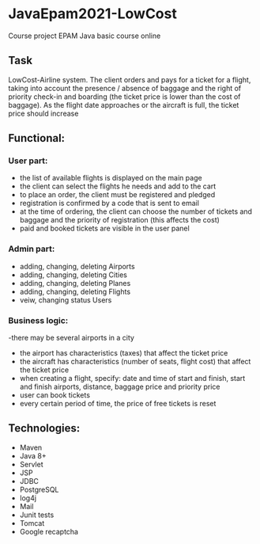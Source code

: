 # JavaEpam2021-LowCost
  Сourse project EPAM Java basic course online
  
## Task
LowCost-Airline system. The client orders and pays for a ticket for a flight, taking into account the presence / absence of baggage and the right of priority check-in and boarding (the ticket price is lower than the cost of baggage). As the flight date approaches or the aircraft is full, the ticket price should increase

## Functional:
### User part:
- the list of available flights is displayed on the main page
- the client can select the flights he needs and add to the cart
- to place an order, the client must be registered and pledged
- registration is confirmed by a code that is sent to email
- at the time of ordering, the client can choose the number of tickets and baggage and the priority of registration (this affects the cost)
- paid and booked tickets are visible in the user panel

### Admin part:
 - adding, changing, deleting Airports
 - adding, changing, deleting Cities
 - adding, changing, deleting Planes
 - adding, changing, deleting Flights
 - veiw, changing status Users
 
### Business logic:
-there may be several airports in a city
- the airport has characteristics (taxes) that affect the ticket price
- the aircraft has characteristics (number of seats, flight cost) that affect the ticket price
- when creating a flight, specify: date and time of start and finish, start and finish airports, distance, baggage price and priority price
- user can book tickets
- every certain period of time, the price of free tickets is reset
   


## Technologies:
  - Maven
  - Java 8+
  - Servlet
  - JSP
  - JDBC
  - PostgreSQL
  - log4j
  - Mail
  - Junit tests
  - Tomcat
  - Google recaptcha
  
  
  


